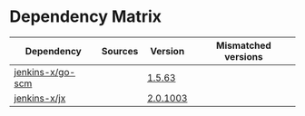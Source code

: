 # Dependency Matrix

Dependency | Sources | Version | Mismatched versions
---------- | ------- | ------- | -------------------
[jenkins-x/go-scm](https://github.com/jenkins-x/go-scm) |  | [1.5.63]() | 
[jenkins-x/jx](https://github.com/jenkins-x/jx) |  | [2.0.1003](https://github.com/jenkins-x/jx/releases/tag/v2.0.1003) | 
